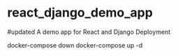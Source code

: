 # react_django_demo_app
#updated
A demo app for React and Django Deployment

docker-compose down
docker-compose up -d
